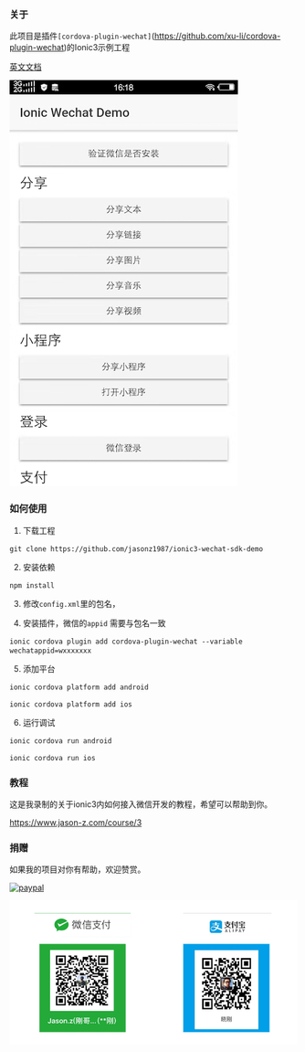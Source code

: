 ### 关于

此项目是插件`[cordova-plugin-wechat]`(https://github.com/xu-li/cordova-plugin-wechat)的Ionic3示例工程

[英文文档](README.md)

![demo](demo.jpeg)

### 如何使用

1. 下载工程

```shell
git clone https://github.com/jasonz1987/ionic3-wechat-sdk-demo
```

2. 安装依赖

```shell
npm install
```

3. 修改`config.xml`里的包名，

4. 安装插件，微信的`appid` 需要与包名一致

```shell
ionic cordova plugin add cordova-plugin-wechat --variable wechatappid=wxxxxxxx
```

5. 添加平台

```shell
ionic cordova platform add android
```

```shell
ionic cordova platform add ios
```

6. 运行调试

```shell
ionic cordova run android
```

```shell
ionic cordova run ios
```

### 教程

这是我录制的关于ionic3内如何接入微信开发的教程，希望可以帮助到你。

https://www.jason-z.com/course/3

### 捐赠

如果我的项目对你有帮助，欢迎赞赏。

[![paypal](https://img.shields.io/badge/Donate-PayPal-green.svg)](https://www.paypal.me/jasonz1987/6.66)

![donate.png](donate.png)